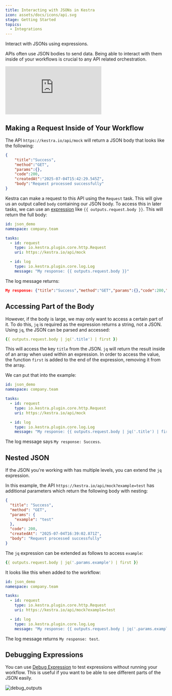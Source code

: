 ```yaml
---
title: Interacting with JSONs in Kestra
icon: assets/docs/icons/api.svg
stage: Getting Started
topics:
  - Integrations
---
```


Interact with JSONs using expressions.

APIs often use JSON bodies to send data. Being able to interact with them inside of your workflows is crucial to any API related orchestration.

<div class="video-container">
    <iframe src="https://www.youtube.com/embed/OaZ5t5lqKO4?si=jf7opiGXlBho9JPj" title="YouTube video player" frameborder="0" allow="accelerometer; autoplay; clipboard-write; encrypted-media; gyroscope; picture-in-picture; web-share" referrerpolicy="strict-origin-when-cross-origin" allowfullscreen></iframe>
</div>

## Making a Request Inside of Your Workflow

The API `https://kestra.io/api/mock` will return a JSON body that looks like the following:

```json
{
    "title":"Success",
    "method":"GET",
    "params":{},
    "code":200,
    "createdAt":"2025-07-04T15:42:29.545Z",
    "body":"Request processed successfully"
}
```


Kestra can make a request to this API using the `Request` task. This will give us an output called `body` containing our JSON body. To access this in later tasks, we can use an [expression](../expressions/index.md) like `{{ outputs.request.body }}`. This will return the full body:

```yaml
id: json_demo
namespace: company.team

tasks:
  - id: request
    type: io.kestra.plugin.core.http.Request
    uri: https://kestra.io/api/mock

  - id: log
    type: io.kestra.plugin.core.log.Log
    message: "My response: {{ outputs.request.body }}"
```

The log message returns:

```json
My response: {"title":"Success","method":"GET","params":{},"code":200,"createdAt":"2025-07-04T16:36:44.193Z","body":"Request processed successfully"}
```

## Accessing Part of the Body

However, if the body is large, we may only want to access a certain part of it. To do this, `jq` is required as the expression returns a string, not a JSON. Using `jq`, the JSON can be parsed and accessed:

```yaml
{{ outputs.request.body | jq('.title') | first }}
```

This will access the key `title` from the JSON. `jq` will return the result inside of an array when used within an expression. In order to access the value, the function `first` is added to the end of the expression, removing it from the array.

We can put that into the example:

```yaml
id: json_demo
namespace: company.team

tasks:
  - id: request
    type: io.kestra.plugin.core.http.Request
    uri: https://kestra.io/api/mock

  - id: log
    type: io.kestra.plugin.core.log.Log
    message: "My response: {{ outputs.request.body | jq('.title') | first }}"
```

The log message says `My response: Success`.

## Nested JSON

If the JSON you're working with has multiple levels, you can extend the `jq` expression.

In this example, the API `https://kestra.io/api/mock?example=test` has additional parameters which return the following body with nesting:

```json
{
  "title": "Success",
  "method": "GET",
  "params": {
    "example": "test"
  },
  "code": 200,
  "createdAt": "2025-07-04T16:39:02.871Z",
  "body": "Request processed successfully"
}
```

The `jq` expression can be extended as follows to access `example`:

```yaml
{{ outputs.request.body | jq('.params.example') | first }}
```

It looks like this when added to the workflow:

```yaml
id: json_demo
namespace: company.team

tasks:
  - id: request
    type: io.kestra.plugin.core.http.Request
    uri: https://kestra.io/api/mock?example=test

  - id: log
    type: io.kestra.plugin.core.log.Log
    message: "My response: {{ outputs.request.body | jq('.params.example') | first }}"
```

The log message returns `My response: test`.

## Debugging Expressions

You can use [Debug Expression](../04.workflow-components/06.outputs.md#using-debug-expression) to test expressions without running your workflow. This is useful if you want to be able to see different parts of the JSON easily.

![debug_outputs](assets/docs/how-to-guides/json/json1.png)
